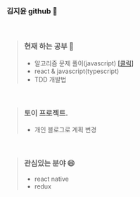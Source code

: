 ### 김지윤 github 👋   

<br>

>### 현재 하는 공부 🤔          
>- 알고리즘 문제 풀이(javascript) <a href ="https://github.com/jiyun1006/algorithm"> [클릭] </a>   
>- react & javascript(typescript)
>- TDD 개발법


<br>

>### 토이 프로젝트.  
>- 개인 블로그로 계획 변경

<br>


>### 관심있는 분야 😄     
>- react native
>- redux





<!--
**jiyun1006/jiyun1006** is a ✨ _special_ ✨ repository because its `README.md` (this file) appears on your GitHub profile.

Here are some ideas to get you started:

- 🔭 I’m currently working on ...
- 🌱 I’m currently learning ...
- 👯 I’m looking to collaborate on ...
- 🤔 I’m looking for help with ...
- 💬 Ask me about ...
- 📫 How to reach me: ...
- 😄 Pronouns: ...

-->
